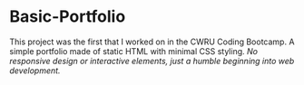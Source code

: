 # Basic-Portfolio

This project was the first that I worked on in the CWRU Coding Bootcamp. A simple portfolio made of static HTML with minimal CSS styling. *No responsive design or interactive elements, just a humble beginning into web development.*
